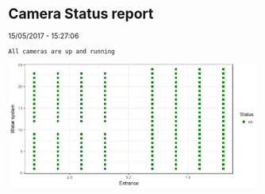 Camera Status report
================
15/05/2017 - 15:27:06

    All cameras are up and running

![](camreport_files/figure-markdown_github/unnamed-chunk-2-1.png)
